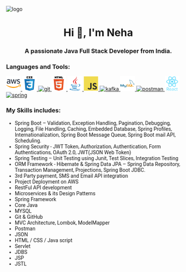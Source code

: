 ![logo](https://github.com/NEHASHAW01/neha/blob/main/63e3d6905bacd66ec7a39147_Java%20Code%20%20Review%20Checklist.jpg)
<h1 align="center">Hi 👋, I'm Neha</h1>
<h3 align="center">A passionate Java Full Stack Developer from India.</h3>


<h3 align="left">Languages and Tools:</h3>
<p align="left"> <a href="https://aws.amazon.com" target="_blank" rel="noreferrer"> <img src="https://raw.githubusercontent.com/devicons/devicon/master/icons/amazonwebservices/amazonwebservices-original-wordmark.svg" alt="aws" width="40" height="40"/> </a> <a href="https://www.w3schools.com/css/" target="_blank" rel="noreferrer"> <img src="https://raw.githubusercontent.com/devicons/devicon/master/icons/css3/css3-original-wordmark.svg" alt="css3" width="40" height="40"/> </a> <a href="https://git-scm.com/" target="_blank" rel="noreferrer"> <img src="https://www.vectorlogo.zone/logos/git-scm/git-scm-icon.svg" alt="git" width="40" height="40"/> </a> <a href="https://www.w3.org/html/" target="_blank" rel="noreferrer"> <img src="https://raw.githubusercontent.com/devicons/devicon/master/icons/html5/html5-original-wordmark.svg" alt="html5" width="40" height="40"/> </a> <a href="https://www.java.com" target="_blank" rel="noreferrer"> <img src="https://raw.githubusercontent.com/devicons/devicon/master/icons/java/java-original.svg" alt="java" width="40" height="40"/> </a> <a href="https://developer.mozilla.org/en-US/docs/Web/JavaScript" target="_blank" rel="noreferrer"> <img src="https://raw.githubusercontent.com/devicons/devicon/master/icons/javascript/javascript-original.svg" alt="javascript" width="40" height="40"/> </a> <a href="https://kafka.apache.org/" target="_blank" rel="noreferrer"> <img src="https://www.vectorlogo.zone/logos/apache_kafka/apache_kafka-icon.svg" alt="kafka" width="40" height="40"/> </a> <a href="https://www.mysql.com/" target="_blank" rel="noreferrer"> <img src="https://raw.githubusercontent.com/devicons/devicon/master/icons/mysql/mysql-original-wordmark.svg" alt="mysql" width="40" height="40"/> </a> <a href="https://postman.com" target="_blank" rel="noreferrer"> <img src="https://www.vectorlogo.zone/logos/getpostman/getpostman-icon.svg" alt="postman" width="40" height="40"/> </a> <a href="https://reactjs.org/" target="_blank" rel="noreferrer"> <img src="https://raw.githubusercontent.com/devicons/devicon/master/icons/react/react-original-wordmark.svg" alt="react" width="40" height="40"/> </a> <a href="https://spring.io/" target="_blank" rel="noreferrer"> <img src="https://www.vectorlogo.zone/logos/springio/springio-icon.svg" alt="spring" width="40" height="40"/> </a> </p>

<h3 align="left">My Skills includes:</h3>
<ul style="font-family:Roboto;">
<li>Spring Boot – Validation, Exception Handling, Pagination, Debugging, Logging, File Handling, Caching, Embedded Database, Spring Profiles, Internationalization, Spring Boot Message Queue, Spring Boot mail API, Scheduling.</li>
<li>Spring Security - JWT Token, Authorization, Authentication, Form Authentications, OAuth 2.0, JWT(JSON Web Token)</li> 
<li>Spring Testing – Unit Testing using Junit, Test Slices, Integration Testing</li>
<li>ORM Framework - Hibernate & Spring Data JPA – Spring Data Repository, Transaction Management, Projections, Spring Boot JDBC.</li>
<li>3rd Party payment, SMS and Email API integration</li>
<li>Project Deployment on AWS</li>
<li>RestFul API development</li>
<li>Microservices & its Design Patterns</li>
<li>Spring Framework</li>
<li>Core Java</li>
<li>MYSQL</li>
<li>Git & GitHub</li>
<li>MVC Architecture, Lombok, ModelMapper</li>
<li>Postman</li>
<li>JSON</li>
<li>HTML / CSS / Java script</li>
<li>Servlet</li>
<li>JDBS</li>
<li>JSP</li>
<li>JSTL</li>
</ul>
